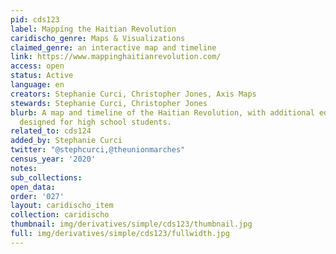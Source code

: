 ```yaml
---
pid: cds123
label: Mapping the Haitian Revolution
caridischo_genre: Maps & Visualizations
claimed_genre: an interactive map and timeline
link: https://www.mappinghaitianrevolution.com/
access: open
status: Active
language: en
creators: Stephanie Curci, Christopher Jones, Axis Maps
stewards: Stephanie Curci, Christopher Jones
blurb: A map and timeline of the Haitian Revolution, with additional educational resources
  designed for high school students.
related_to: cds124
added_by: Stephanie Curci
twitter: "@stephcurci,@theunionmarches"
census_year: '2020'
notes:
sub_collections:
open_data:
order: '027'
layout: caridischo_item
collection: caridischo
thumbnail: img/derivatives/simple/cds123/thumbnail.jpg
full: img/derivatives/simple/cds123/fullwidth.jpg
---
```

